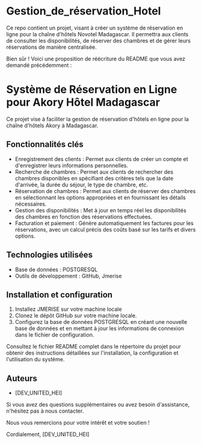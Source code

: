 # Gestion_de_réservation_Hotel
Ce repo contient un projet, visant à créer un système de réservation en ligne pour la chaîne d'hôtels Novotel Madagascar.
Il permettra aux clients de consulter les disponibilités, de réserver des chambres et de gérer leurs réservations de manière centralisée.

Bien sûr ! Voici une proposition de réécriture du README que vous avez demandé précédemment :

# Système de Réservation en Ligne pour Akory Hôtel Madagascar

Ce projet vise à faciliter la gestion de réservation d'hôtels en ligne pour la chaîne d'hôtels Akory à Madagascar.

## Fonctionnalités clés

- Enregistrement des clients : Permet aux clients de créer un compte et d'enregistrer leurs informations personnelles.
- Recherche de chambres : Permet aux clients de rechercher des chambres disponibles en spécifiant des critères tels que la date d'arrivée, la durée du séjour, le type de chambre, etc.
- Réservation de chambres : Permet aux clients de réserver des chambres en sélectionnant les options appropriées et en fournissant les détails nécessaires.
- Gestion des disponibilités : Met à jour en temps réel les disponibilités des chambres en fonction des réservations effectuées.
- Facturation et paiement : Génère automatiquement les factures pour les réservations, avec un calcul précis des coûts basé sur les tarifs et divers options.

## Technologies utilisées

- Base de données : POSTGRESQL
- Outils de développement : GitHub, Jmerise

## Installation et configuration
1. Installez JMERISE sur votre machine locale
1. Clonez le dépôt GitHub sur votre machine locale.
2. Configurez la base de données POSTGRESQL en créant une nouvelle base de données et en mettant à jour les informations de connexion dans le fichier de configuration.

Consultez le fichier README complet dans le répertoire du projet pour obtenir des instructions détaillées sur l'installation, la configuration et l'utilisation du système.

## Auteurs

- [DEV_UNITED_HEI]

Si vous avez des questions supplémentaires ou avez besoin d'assistance, n'hésitez pas à nous contacter.

Nous vous remercions pour votre intérêt et votre soutien !

Cordialement,
[DEV_UNITED_HEI]
